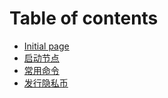 # Table of contents

* [Initial page](README.md)
* [启动节点](start-a-node.md)
* [常用命令](useful-commands.md)
* [发行隐私币](issue-token.md)

